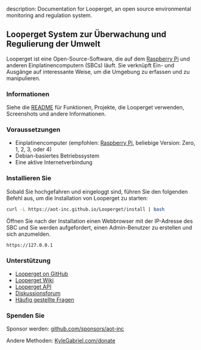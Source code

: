 description: Documentation for Looperget, an open source environmental monitoring and regulation system.

## Looperget System zur Überwachung und Regulierung der Umwelt

Looperget ist eine Open-Source-Software, die auf dem [Raspberry Pi](https://en.wikipedia.org/wiki/Raspberry_Pi) und anderen Einplatinencomputern (SBCs) läuft. Sie verknüpft Ein- und Ausgänge auf interessante Weise, um die Umgebung zu erfassen und zu manipulieren.

### Informationen

Siehe die [README](https://github.com/aot-inc/Looperget#uses) für Funktionen, Projekte, die Looperget verwenden, Screenshots und andere Informationen.

### Voraussetzungen

*   Einplatinencomputer (empfohlen: [Raspberry Pi](https://www.raspberrypi.org/), beliebige Version: Zero, 1, 2, 3, oder 4)
*   Debian-basiertes Betriebssystem
*   Eine aktive Internetverbindung

### Installieren Sie

Sobald Sie hochgefahren und eingeloggt sind, führen Sie den folgenden Befehl aus, um die Installation von Looperget zu starten:

```bash
curl -L https://aot-inc.github.io/Looperget/install | bash
```

Öffnen Sie nach der Installation einen Webbrowser mit der IP-Adresse des SBC und Sie werden aufgefordert, einen Admin-Benutzer zu erstellen und sich anzumelden.

```
https://127.0.0.1
```

### Unterstützung

*   [Looperget on GitHub](https://github.com/aot-inc/Looperget)
*   [Looperget Wiki](https://github.com/aot-inc/Looperget/wiki)
*   [Looperget API](https://aot-inc.github.io/Looperget/looperget-api.html)
*   [Diskussionsforum](https://forum.radicaldiy.com)
*   [Häufig gestellte Fragen](https://forum.radicaldiy.com/docs?category=23&tags=looperget)

### Spenden Sie

Sponsor werden: [github.com/sponsors/aot-inc](https://github.com/sponsors/aot-inc)

Andere Methoden: [KyleGabriel.com/donate](https://kylegabriel.com/donate)
